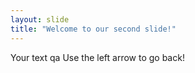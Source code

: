 ```yaml
---
layout: slide
title: "Welcome to our second slide!"
---
```

Your text qa
Use the left arrow to go back!
